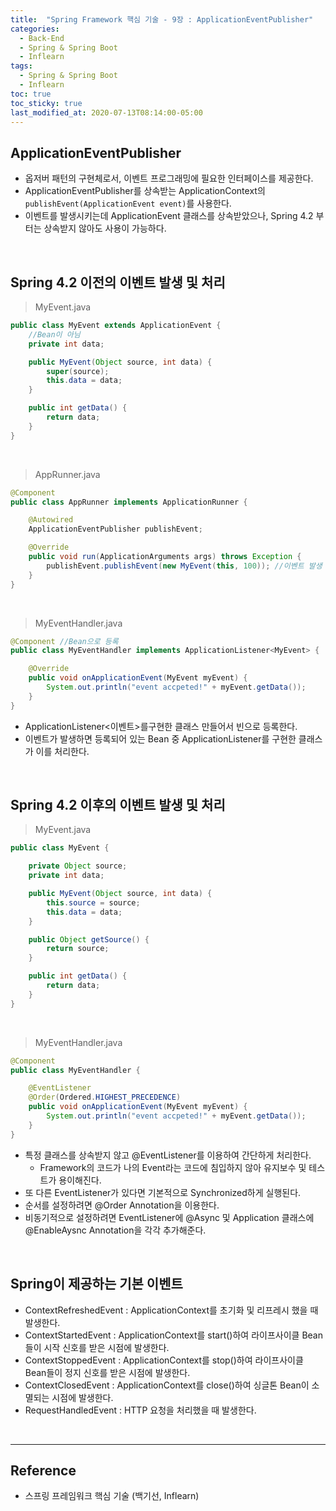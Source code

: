 ```yaml
---
title:  "Spring Framework 핵심 기술 - 9장 : ApplicationEventPublisher"
categories:
  - Back-End
  - Spring & Spring Boot
  - Inflearn
tags:
  - Spring & Spring Boot
  - Inflearn
toc: true
toc_sticky: true
last_modified_at: 2020-07-13T08:14:00-05:00
---
```


## ApplicationEventPublisher

* 옵저버 패턴의 구현체로서, 이벤트 프로그래밍에 필요한 인터페이스를 제공한다.
* ApplicationEventPublisher를 상속받는 ApplicationContext의 ``publishEvent(ApplicationEvent event)``를 사용한다.
* 이벤트를 발생시키는데 ApplicationEvent 클래스를 상속받았으나, Spring 4.2 부터는 상속받지 않아도 사용이 가능하다.

<br>

## Spring 4.2 이전의 이벤트 발생 및 처리

> MyEvent.java

```java
public class MyEvent extends ApplicationEvent {
    //Bean이 아님
    private int data;

    public MyEvent(Object source, int data) {
        super(source);
        this.data = data;
    }

    public int getData() {
        return data;
    }
}
```

<br>

> AppRunner.java

```java
@Component
public class AppRunner implements ApplicationRunner {

    @Autowired
    ApplicationEventPublisher publishEvent;

    @Override
    public void run(ApplicationArguments args) throws Exception {
        publishEvent.publishEvent(new MyEvent(this, 100)); //이벤트 발생
    }
}
```

<br>

> MyEventHandler.java

```java
@Component //Bean으로 등록
public class MyEventHandler implements ApplicationListener<MyEvent> {

    @Override
    public void onApplicationEvent(MyEvent myEvent) {
        System.out.println("event accpeted!" + myEvent.getData());
    }
}
```

-	ApplicationListener<이벤트>를구현한 클래스 만들어서 빈으로 등록한다.
-	이벤트가 발생하면 등록되어 있는 Bean 중 ApplicationListener를 구현한 클래스가 이를 처리한다.

<br>

## Spring 4.2 이후의 이벤트 발생 및 처리

> MyEvent.java

```java
public class MyEvent {

    private Object source;
    private int data;

    public MyEvent(Object source, int data) {
        this.source = source;
        this.data = data;
    }

    public Object getSource() {
        return source;
    }

    public int getData() {
        return data;
    }
}
```

<br>

> MyEventHandler.java

```java
@Component
public class MyEventHandler {

    @EventListener
    @Order(Ordered.HIGHEST_PRECEDENCE)
    public void onApplicationEvent(MyEvent myEvent) {
        System.out.println("event accpeted!" + myEvent.getData());
    }
}
```

* 특정 클래스를 상속받지 않고 @EventListener를 이용하여 간단하게 처리한다.
  * Framework의 코드가 나의 Event라는 코드에 침입하지 않아 유지보수 및 테스트가 용이해진다.
* 또 다른 EventListener가 있다면 기본적으로 Synchronized하게 실행된다.
* 순서를 설정하려면 @Order Annotation을 이용한다.
* 비동기적으로 설정하려면 EventListener에 @Async 및 Application 클래스에 @EnableAysnc Annotation을 각각 추가해준다.

<br>

## Spring이 제공하는 기본 이벤트

* ContextRefreshedEvent : ApplicationContext를 초기화 및 리프레시 했을 때 발생한다.
* ContextStartedEvent : ApplicationContext를 start()하여 라이프사이클 Bean들이 시작 신호를 받은 시점에 발생한다.
* ContextStoppedEvent : ApplicationContext를 stop()하여 라이프사이클 Bean들이 정지 신호를 받은 시점에 발생한다.
* ContextClosedEvent : ApplicationContext를 close()하여 싱글톤 Bean이 소멸되는 시점에 발생한다.
* RequestHandledEvent : HTTP 요청을 처리했을 때 발생한다.

<br>

---

## Reference

*	스프링 프레임워크 핵심 기술 (백기선, Inflearn)
